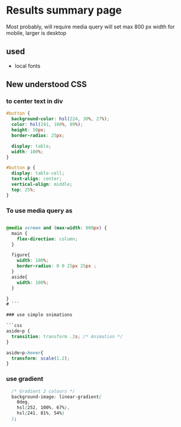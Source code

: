 # Results summary page

Most probably, will require media query will set max 800 px width for mobile, larger is desktop

## used

- local fonts

## New understood CSS

### to center text in div

```css
#button {
  background-color: hsl(224, 30%, 27%);
  color: hsl(241, 100%, 89%);
  height: 50px;
  border-radius: 25px;

  display: table;
  width: 100%;
}

#button p {
  display: table-cell;
  text-align: center;
  vertical-align: middle;
  top: 25%;
}
```

### To use media query as

```css

@media screen and (max-width: 800px) {
  main {
    flex-direction: column;
  }

  figure{
    width: 100%;
    border-radius: 0 0 25px 25px ;
  }
  aside{
    width: 100%;
  }

}
# ```

### use simple snimations

```css
aside>p {
  transition: transform .2s; /* Animation */  
}

aside>p:hover{
  transform: scale(1.2);
}
```

### use gradient

```css
  /* Gradient 2 colours */
  background-image: linear-gradient(
    0deg,
    hsl(252, 100%, 67%),
    hsl(241, 81%, 54%)
  );
```
